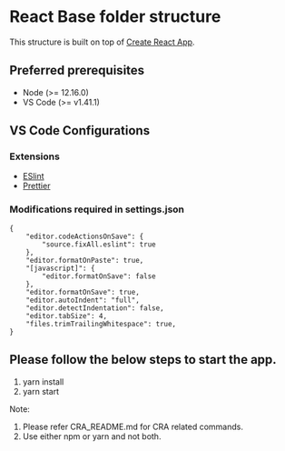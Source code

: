 # React Base folder structure

This structure is built on top of [Create React App](https://github.com/facebook/create-react-app).

## Preferred prerequisites

- Node (>= 12.16.0)
- VS Code (>= v1.41.1)

## VS Code Configurations

### Extensions

- [ESlint](https://marketplace.visualstudio.com/items?itemName=dbaeumer.vscode-eslint)
- [Prettier](https://marketplace.visualstudio.com/items?itemName=esbenp.prettier-vscode)

### Modifications required in settings.json

```
{
	"editor.codeActionsOnSave": {
		"source.fixAll.eslint": true
	},
	"editor.formatOnPaste": true,
	"[javascript]": {
		"editor.formatOnSave": false
	},
	"editor.formatOnSave": true,
	"editor.autoIndent": "full",
	"editor.detectIndentation": false,
	"editor.tabSize": 4,
	"files.trimTrailingWhitespace": true,
}
```

## Please follow the below steps to start the app.

1. yarn install
2. yarn start

Note:

1. Please refer CRA_README.md for CRA related commands.
2. Use either npm or yarn and not both.
